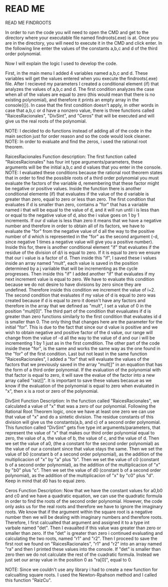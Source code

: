 # READ ME
READ ME FINDROOTS

In order to run the code you will need to open the CMD and get to the directory where your executable file named findroots(.exe) is at. 
Once you are in the directory, you will need to execute it in the CMD and click enter. In the following line enter the values of the constants a,b,c and d of the third order polynomial. 

Now I will explain the logic I used to develop the code.  

First, in the main menu I added 4 variables named a,b,c and d. 
These variables will get the values entered when you execute the findroots(.exe) file.
After I recieved my parameters I created a conditional element (if) that analyzes the values of a,b,c and d. 
The first condition analyzes the case when all of the values are equal to zero (this would mean that there is no existing polynomial), and therefore it prints an empty array in the console({}). 
In case that the first condition doesn't apply, in other words in case that a,b,c or d have a nonzero value, there is three functions called "RaicesRacionales", "DivSint", and "Ceros" that will be executed and will give us the real roots of the polynomial.

NOTE: I decided to do functions instead of adding all of the code in the main section just for order reason and so the code would look cleaner.
NOTE: In order to evaluate and find the zeros, i used the rational root theorem. 

RaicesRacionales Function description:
The first function called "RaicesRacionales" has four int type arguments/parameters, these arguments will be the initial a,b,c and d values that you enter in the console. 
NOTE: I evaluated these conditions because the rational root theorem states that in order to find the possible roots of a third order polynomial you must evaluate the factors of the variable d, remembering that these factor might be negative or positive values.
Inside the function there is another conditional elemente (if) that evaluates if the value of the d variable is greater than zero, equal to zero or less than zero. 
The first condition that evaluates if d is smaller than zero, contains a "for" that has a variable named i that will be equal to the value of d, and it will run until i is less than or equal to the negative value of d, also the i value goes on 1 by 1 increments. 
If our d value is less than zero it means that we have a negative number and therefore in order to obtain all of its factors, we have to evaluate the "for" from the negative value of d all the way to the positive number of d which is represented in the "for" as the second argument (-d, since negative 1 times a negative value will give you a positive number).
Inside this for, there is another conditional element "if" that evaluates if the residue  of the division of d/i is equal to zero. If it is equal to zero we ensure that our i value is a factor of d. Then inside this "if", I saved these i values inside an array named "mult", each value is saved in the position determined by a j variiable that will be incrementing as the cycle progresses. 
Then inside this "if" I added another "if" that evaluates if my next increment value is equal to zero. We have to evaluate this condition because we do not desire to have divisions by zero since they are undefined. Therefore inside this condition we increment the value of i+2.
The second condition that evaluates if my value of d is equal to zero was created because if d is equal to zero it doesn't have any factors and therefore in the array that we defined as "mult", I set a value of 0 in the position "mult[0]".
The third part of the condition that evualuates if d is greater than zero functions similarly to the first condition that evaluates id d is smaller than 0. The only thing that changes here are the parameter for the initial "for". This is due to the fact that since our d value is positive and we wish to obtain negative and positive factor of the d value, our range will change from the value of -d all the way to the value of d and our i will be incrementing 1 by 1 just as in the first comdition. The other part of the code inside these "for", is the same and works the same way as the one found in the "for" of the first condition.
Last but not least in the same function "RaicesRacionales", I added a "for" that will evaluate the values of the factors that we previously saved in the array "mult[]" in an equation that has the form of a third order polynomial. 
If the evaluation of the polynomial with that factor is equal to zero, it will save the evalue of the factor into a new array called "raiz[]". It is important to save these values becasue as we know if the evaluation of the polynomial is equal to zero when evaluated in "x", then x is a root or zero of the polynomial.

DivSint Function Description:
In the function called "RaicesRacionales", we calculated a value of "x" that was a zero of our polynomial. 
Following the Rational Root Theorem logic, once we have at least one zero we can use that value of "x" and do a sintetic division. 
The residue constants of this division will give us the constants(a,b, and c) of a second order polynomial.
This function called "DivSint" gets five type int arguments/parameters, that represent the value of "x" that makes our third order polynomial equal to zero, the value of a, the value of b, the value of c, and the value of d. 
Then we set the value of a0, (the a constant for the second order polynomial) as the value of our a constant since that value stays the same.
Then we set the value of b0 (constant b of a second order polynomial), as the addition of the multiplicacion of "x" by "a" plus "b".
Then we set the value of c0 (constant b of a second order polynomial), as the addition of the multiplicacion of "x" by "b0" plus "c".
Then we set the value of d0 (constant b of a second order polynomial), as the addition of the multiplicacion of "x" by "c0" plus "d".
Keep in mind that d0 has to equal zero.

Ceros Function Description:
Now that we have the constant values for a0,b0 and c0 and we have a quadratic equation, we can use the quadratic formula in order to find the roots of the second order polynomial.
However, the code only asks us for the real roots and therefore we have to ignore the imaginary roots. 
We know that if the argument within the square root is a negative number then we will be dealing with imaginary numbers and therefore roots. 
Therefore, I first calcualted that argument and assigned it to a type int varbale named "det". Then I evaualted if this value was greater than zero or smaller than zero. 
If the "det" is greater than zero i continued evaluating and calculating the two roots, named "r1" and "r2". Then I proceed to save the first root we found on "RaicesRacionales", "r1" and "r2" into an array named "ra" and then I printed these values into the console.
If "det" is smaller than zero then we do not calculate the rest of the cuadratic formula. Instead we just set our array value in the position 0 as "ra[0]", equal to 0.


NOTE: Since we couldn't use any library i had to create a new function for calcualting square roots. I used the Newton-Rpahson method and I called this function "RaizCu".
